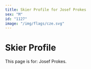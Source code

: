 ```yaml
---
title: Skier Profile for Josef Prokes
sex: "M"
id: "1127"
image: "/img/flags/cze.svg" 
---
```


# Skier Profile

This page is for: Josef Prokes.
    